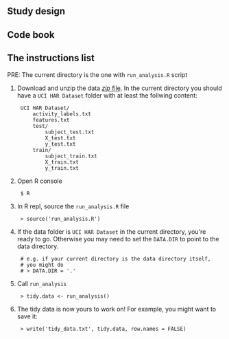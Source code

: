 Study design
------------


Code book
---------


The instructions list
---------------------

PRE: The current directory is the one with `run_analysis.R` script

1. Download and unzip the data [_zip_ file](https://d396qusza40orc.cloudfront.net/getdata%2Fprojectfiles%2FUCI%20HAR%20Dataset.zip).
In the current directory you should have a `UCI HAR Dataset` folder
with at least the follwing content:

        UCI HAR Dataset/
            activity_labels.txt
            features.txt
            test/
                subject_test.txt
                X_test.txt
                y_test.txt
            train/
                subject_train.txt
                X_train.txt
                y_train.txt

2. Open R console

        $ R

3. In R repl, source the `run_analysis.R` file

        > source('run_analysis.R')

4. If the data folder is `UCI HAR Dataset` in the current directory, you're
ready to go. Otherwise you may need to set the `DATA.DIR` to point to
the data directory.

        # e.g. if your current directory is the data directory itself,
        # you might do
        # > DATA.DIR = '.'

5. Call `run_analysis`

        > tidy.data <- run_analysis()

6. The tidy data is now yours to work on! For example, you might want to
save it:

        > write('tidy_data.txt', tidy.data, row.names = FALSE)


